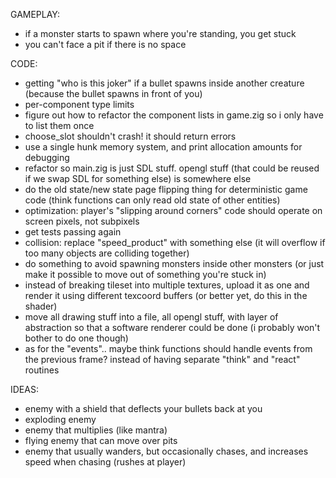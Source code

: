 GAMEPLAY:
- if a monster starts to spawn where you're standing, you get stuck
- you can't face a pit if there is no space

CODE:
- getting "who is this joker" if a bullet spawns inside another creature (because the bullet spawns in front of you)
- per-component type limits
- figure out how to refactor the component lists in game.zig so i only have to list them once
- choose_slot shouldn't crash! it should return errors
- use a single hunk memory system, and print allocation amounts for debugging
- refactor so main.zig is just SDL stuff. opengl stuff (that could be reused if we swap SDL for something else) is somewhere else
- do the old state/new state page flipping thing for deterministic game code (think functions can only read old state of other entities)
- optimization: player's "slipping around corners" code should operate on screen pixels, not subpixels
- get tests passing again
- collision: replace "speed_product" with something else (it will overflow if too many objects are colliding together)
- do something to avoid spawning monsters inside other monsters (or just make it possible to move out of something you're stuck in)
- instead of breaking tileset into multiple textures, upload it as one and render it using different texcoord buffers (or better yet, do this in the shader)
- move all drawing stuff into a file, all opengl stuff, with layer of abstraction so that a software renderer could be done (i probably won't bother to do one though)
- as for the "events".. maybe think functions should handle events from the previous frame? instead of having separate "think" and "react" routines

IDEAS:
- enemy with a shield that deflects your bullets back at you
- exploding enemy
- enemy that multiplies (like mantra)
- flying enemy that can move over pits
- enemy that usually wanders, but occasionally chases, and increases speed when chasing (rushes at player)
